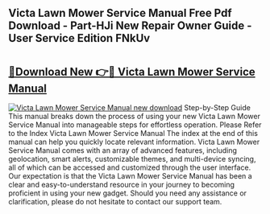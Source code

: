 ## Victa Lawn Mower Service Manual Free Pdf Download - Part-HJi New Repair Owner Guide - User Service Edition FNkUv

# <h2><a href="http://bc7446.oget.top/?id=Victa+Lawn+Mower+Service+Manual">🔗Download New 👉🔴 Victa Lawn Mower Service Manual</a></h2>

[![Victa Lawn Mower Service Manual new download](https://i.imgur.com/5g1atiW.png)](http://bc7446.oget.top/?id=Victa+Lawn+Mower+Service+Manual)
Step-by-Step Guide This manual breaks down the process of using your new Victa Lawn Mower Service Manual into manageable steps for effortless operation. Please Refer to the Index Victa Lawn Mower Service Manual The index at the end of this manual can help you quickly locate relevant information. Victa Lawn Mower Service Manual comes with an array of advanced features, including geolocation, smart alerts, customizable themes, and multi-device syncing, all of which can be accessed and customized through the user interface. Our expectation is that the Victa Lawn Mower Service Manual has been a clear and easy-to-understand resource in your journey to becoming proficient in using your new gadget. Should you need any assistance or clarification, please do not hesitate to contact our support team.
